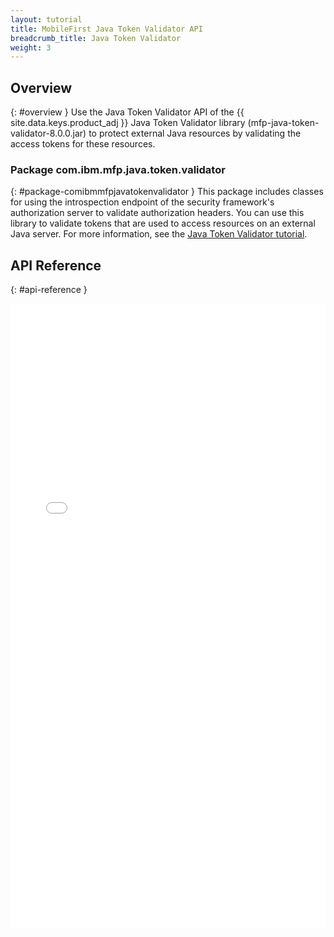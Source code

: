 ```yaml
---
layout: tutorial
title: MobileFirst Java Token Validator API
breadcrumb_title: Java Token Validator
weight: 3
---
```

<!-- NLS_CHARSET=UTF-8 -->
## Overview
{: #overview }
Use the Java Token Validator API of the {{ site.data.keys.product_adj }} Java Token Validator library (mfp-java-token-validator-8.0.0.jar) to protect external Java resources by validating the access tokens for these resources.

### Package com.ibm.mfp.java.token.validator
{: #package-comibmmfpjavatokenvalidator }
This package includes classes for using the introspection endpoint of the security framework's authorization server to validate authorization headers. You can use this library to validate tokens that are used to access resources on an external Java server. For more information, see the [Java Token Validator tutorial](../../authentication-and-security/protecting-external-resources/jtv).

## API Reference
{: #api-reference }
<iframe title="java-token-validator-api" width="100%" height="1000px" frameBorder="0" src="../../../../../../../../api-ref/mfp-java-token-validator-java-apidoc/html/refjava-mfp-java-token-validator/html/index.html"></iframe>

